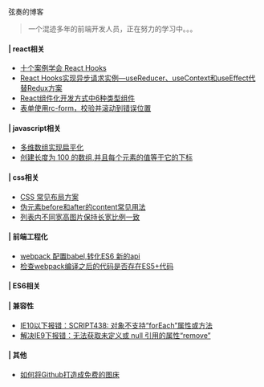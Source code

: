 弦奏的博客

> 一个混迹多年的前端开发人员，正在努力的学习中。。。

#### | react相关

* [十个案例学会 React Hooks](<https://github.com/xianzou/blog/issues/2>)
* [React Hooks实现异步请求实例—useReducer、useContext和useEffect代替Redux方案](<https://github.com/xianzou/blog/issues/3>)
* [React组件化开发方式中6种类型组件](<https://github.com/xianzou/blog/issues/12>)
* [表单使用rc-form，校验并滚动到错误位置](<https://github.com/xianzou/blog/issues/13>)

#### | javascript相关

* [多维数组实现扁平化](<https://github.com/xianzou/blog/issues/5>)
* [创建长度为 100 的数组,并且每个元素的值等于它的下标](<https://github.com/xianzou/blog/issues/7>)

#### | css相关
* [CSS 常见布局方案](<https://github.com/xianzou/blog/issues/9>)
* [伪元素before和after的content常见用法 ](<https://github.com/xianzou/blog/issues/11>)
* [列表内不同宽高图片保持长宽比例一致 ](<https://github.com/xianzou/blog/issues/15>)

#### | 前端工程化

* [webpack 配置babel,转化ES6 新的api](<https://github.com/xianzou/blog/issues/1>)
* [检查webpack编译之后的代码是否存在ES5+代码](<https://github.com/xianzou/blog/issues/10>)

#### | ES6相关


#### | 兼容性
* [IE10以下报错：SCRIPT438: 对象不支持“forEach”属性或方法](<https://github.com/xianzou/blog/issues/6>)
* [解决IE9下报错：无法获取未定义或 null 引用的属性“remove”](<https://github.com/xianzou/blog/issues/8>)

#### | 其他
* [如何将Github打造成免费的图床](<https://github.com/xianzou/blog/issues/14>)


